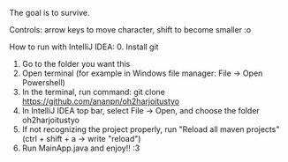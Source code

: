The goal is to survive.

Controls: arrow keys to move character, shift to become smaller :o


How to run with IntelliJ IDEA: 
0. Install git
1. Go to the folder you want this
2. Open terminal (for example in Windows file manager: File -> Open Powershell)
3. In the terminal, run command: git clone https://github.com/ananpn/oh2harjoitustyo
4. In IntelliJ IDEA top bar, select File -> Open, and choose the folder oh2harjoitustyo
5. If not recognizing the project properly, run "Reload all maven projects" (ctrl + shift + a -> write "reload")
6. Run MainApp.java and enjoy!! :3